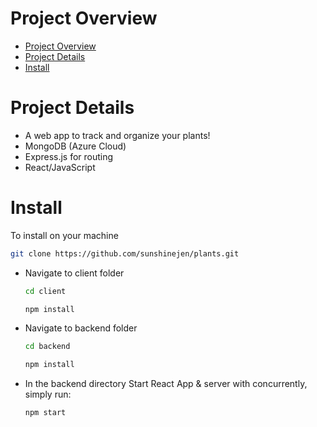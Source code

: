 # Project Overview #
- [Project Overview](#project-overview)
- [Project Details](#project-details)
- [Install](#install)



# Project Details 

- A web app to track and organize your plants!
- MongoDB (Azure Cloud)
- Express.js for routing 
- React/JavaScript
  

# Install

To install on your machine

```bash
git clone https://github.com/sunshinejen/plants.git
```
- Navigate to client folder
    ```bash 
    cd client

    npm install
    ```

- Navigate to backend folder
    ```bash 
    cd backend

    npm install 
    ```
- In the backend directory Start React App & server with concurrently, simply run: 
    ```bash 
    npm start
    ```


